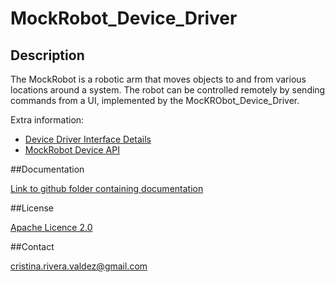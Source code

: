 # MockRobot_Device_Driver

## Description

The MockRobot is a robotic arm that moves objects to and from various locations around a system.  The robot can be controlled remotely by sending commands from a UI, implemented by the MocKRObot_Device_Driver. 

Extra information:
- [Device Driver Interface Details](https://drive.google.com/file/d/1Hmib_VlGv-B80Fw2MoMsBSeRfoPw23OI/view?usp=sharing)
- [MockRobot Device API](https://drive.google.com/file/d/18cUXNJ3LKrwjKRp7UfoA_x9PXySLczRu/view?usp=sharing) 

##Documentation

[Link to github folder containing documentation]()

##License

[Apache Licence 2.0](https://github.com/CristinaRiveraV/MockRobot_Device_Driver/blob/main/LICENSE)

##Contact

cristina.rivera.valdez@gmail.com